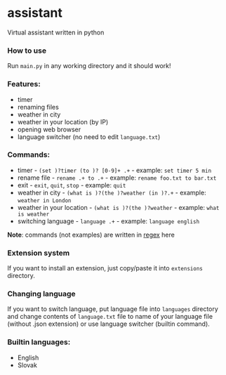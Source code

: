 # assistant
Virtual assistant written in python

### How to use

Run `main.py` in any working directory and it should work!

### Features:
- timer
- renaming files
- weather in city
- weather in your location (by IP)
- opening web browser
- language switcher (no need to edit `language.txt`)

### Commands:
- timer - `(set )?timer (to )? [0-9]+ .+` - example: `set timer 5 min`
- rename file - `rename .+ to .+` - example: `rename foo.txt to bar.txt`
- exit - `exit`, `quit`, `stop` - example: `quit`
- weather in city - `(what is )?(the )?weather (in )?.+` - example: `weather in London`
- weather in your location - `(what is )?(the )?weather` - example: `what is weather`
- switching language - `language .+` - example: `language english`

**Note**: commands (not examples) are written in [regex](https://en.wikipedia.org/wiki/Regular_expression) here

### Extension system

If you want to install an extension, just copy/paste it into `extensions` directory.

### Changing language

If you want to switch language, put language file into `languages` directory and change contents of `language.txt` file to name of your language file (without .json extension) or use language switcher (builtin command).

### Builtin languages:
- English
- Slovak
